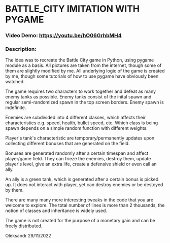 # BATTLE_CITY IMITATION WITH PYGAME
### Video Demo: https://youtu.be/hO06GrhbMH4
### Description:
The idea was to recreate the Battle City game in Python, using pygame module as a basis.
All pictures are taken from the internet, though some of them are slightly modified by me.
All underlying logic of the game is created by me, though some tutorials of how to use pygame have obviously been watched.

The game requires two characters to work together and defeat as many enemy tanks as possible.
Enemy tanks consist of the inital spawn and regular semi-randomized spawn in the top screen borders. Enemy spawn is indefinite.

Enemies are subdivided into 4 different classes, which affects their characteristics e.g. speed, health, bullet speed, etc.
Which class is being spawn depends on a simple random function with different weights.

Player's tank's characteristic are temporary/permanently updates upon collecting different bonuses that are generated on the field.

Bonuses are generated randomly after a certain timespan and affect player/game field.
They can frieze the enemies, destroy them, update player's level, give an extra life, create a defensive shield or even call an ally.

An ally is a green tank, which is generated after a certain bonus is picked up. It does not interact with player, yet can destroy enemies or be destoyed by them.

There are many many more interesting tweaks in the code that you are welcome to explore.
The total number of lines is more than 2 thousands, the notion of classes and inheritance is widely used.

The game is not created for the purpose of a monetary gain and can be freely distributed.

Oleksandr 29/11/2022
